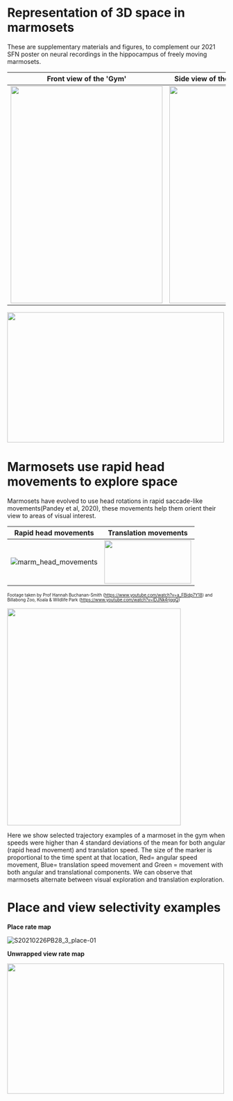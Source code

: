 # Representation of 3D space in marmosets
These are supplementary materials and figures, to complement our 2021 SFN poster on neural recordings in the hippocampus of freely moving marmosets.  

Front view of the 'Gym'            |  Side view of the 'Gym' 
:-------------------------:|:-------------------------:
<img src="https://user-images.githubusercontent.com/93541319/139714191-cb657a3c-5cd3-4c19-a5f2-5f07601ce6d2.jpg" width="350" height="500">  |  <img src="https://user-images.githubusercontent.com/93541319/139714272-b76344c3-fc60-45e5-820b-c96498f004b1.jpg" width="200" height="500">


<img src="https://user-images.githubusercontent.com/93541319/139712178-60d21343-d128-4e42-b2af-415fbab77901.png" width="500" height="300">



# Marmosets use rapid head movements to explore space

Marmosets have evolved to use head rotations in rapid saccade-like movements(Pandey et al, 2020), these movements help them orient their view to areas of visual interest.



Rapid head movements            |  Translation movements 
:-------------------------:|:-------------------------:
![marm_head_movements](https://user-images.githubusercontent.com/93541319/139729106-17c4c747-c8fd-4ab1-a372-25e89c3630d3.gif) |  <img src="https://user-images.githubusercontent.com/93541319/139734886-b385ce5c-e8a4-4399-a258-66522e6546ef.gif" width="200" height="100">


<sub><sup>Footage taken by Prof Hannah Buchanan-Smith (https://www.youtube.com/watch?v=a_FBidp7Y18) and Billabong Zoo, Koala & Wildlife Park (https://www.youtube.com/watch?v=lDJNk4rjqqQ)</sup></sub>


<img src="https://user-images.githubusercontent.com/93541319/139725140-c6e56a17-3d22-4aa8-a64b-a82abb065a11.png" width="400" height="500">

Here we show selected trajectory examples of a marmoset in the gym when speeds were higher than 4 standard deviations of the mean for both angular (rapid head movement) and translation speed. The size of the marker is proportional to the time spent at that location, Red= angular speed movement, Blue= translation speed movement and Green = movement with both angular and translational components. We can observe that marmosets alternate between visual exploration and translation exploration.


# Place and view selectivity examples
**Place rate map**

![S20210226PB28_3_place-01](https://user-images.githubusercontent.com/93541319/140786382-16bb04fd-2506-453d-a2c4-e5bf9cf2cf0e.png)



**Unwrapped view rate map**

<img src="https://user-images.githubusercontent.com/93541319/140788578-dad07ea5-4479-4f84-99b0-dc3d8bc96b08.png" width="500" height="300">






